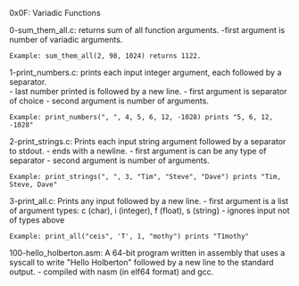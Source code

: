 0x0F: Variadic Functions

0-sum_them_all.c: returns sum of all function arguments.
	-first argument is number of variadic arguments.

	Example: sum_them_all(2, 98, 1024) returns 1122.

1-print_numbers.c: prints each input integer argument, each followed by a separator.  
	- last number printed is followed by a new line. 
	- first argument is separator of choice
	- second argument is number of arguments.

	Example: print_numbers(", ", 4, 5, 6, 12, -1028) prints "5, 6, 12, -1028"

2-print_strings.c: Prints each input string argument followed by a separator to stdout.
	- ends with a newline.
	- first argument is can be any type of separator
	- second argument is number of arguments.

	Example: print_strings(", ", 3, "Tim", "Steve", "Dave") prints "Tim, Steve, Dave"

3-print_all.c: Prints any input followed by a new line.
	- first argument is a list of argument types:
	  		c (char), i (integer), f (float), s (string)
	- ignores input not of types above

	Example: print_all("ceis", 'T', 1, "mothy") prints "T1mothy"

100-hello_holberton.asm: A 64-bit program written in assembly that uses a syscall to write "Hello Holberton" followed by a new line to the standard output.
		- compiled with nasm (in elf64 format) and gcc.